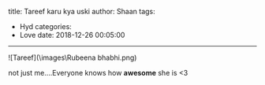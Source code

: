 title: Tareef karu kya uski
author: Shaan
tags:
  - Hyd
categories:
  - Love
date: 2018-12-26 00:05:00
---

![Tareef](\images\Rubeena bhabhi.png)

not just me....Everyone knows how <strong>awesome</strong> she is <3